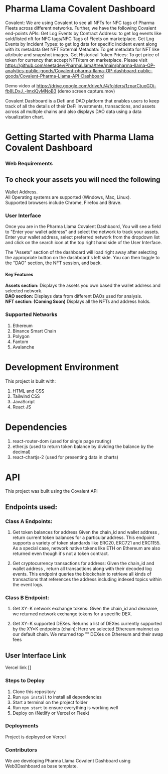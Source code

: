# Pharma Llama Covalent Dashboard

Covalent: We are using Covalent to see all NFTs for NFC tags of Pharma Fleets across different networks. Further, we have the following Covalent end-points APIs: Get Log Events by Contract Address: to get log events like sold/listed nft for NFC tags/NFC Tags of Fleets on marketplace. Get Log Events by Incident Types: to get log data for specific incident event along with its metadata Get NFT External Metadata: To get metadata for NFT like attribute and snapshot images. Get Historical Token Prices: To get price of token for currency that accept NFT/item on marketplace.
Please visit https://github.com/seetadev/PharmaLlama/tree/main/pharma-llama-OP-analytics-public-goods/Covalent-pharma-llama-OP-dashboard-public-goods/Covalent-Pharma-Llama-API-Dashboard

Demo video at https://drive.google.com/drive/u/4/folders/1zparCtuoGOi-fb8LDxJ_-lmxiQvMNoB3 (demo screen capture.mov)

Covalent Dashboard is a Defi and DAO platform that enables users to keep track of all the details of their DeFi investments, transactions, and assets across all multiple chains and also displays DAO data using a data visualization chart.

# Getting Started with Pharma Llama Covalent Dashboard
### Web Requirements

## To check your assets you will need the following
Wallet Address.<br>
All Operating systems are supported (Windows, Mac, Linux).<br>
Supported browsers include Chrome, Firefox and Brave.

### User Interface
Once you are in the Pharma Llama Covalent Dashbaord, You will see a field to "Enter your wallet address" and select the network to track your assets. Enter your wallet address, select preferred network from the dropdown list and click on the search icon at the top right hand side of the User Interface.

 

The "Assets" section of the dashboard will load right away after selecting the appropriate button on the dashboard's left side. You can then toggle to the "DAO" section, the NFT session, and back.


#### Key Features
<b>Assets section:</b> Displays the assets you own based the wallet address and selected network. <br>
<b>DAO section:</b>  Displays data from different DAOs used for analysis.<br>
<b>NFT section: (Coming Soon)</b> Displays all the NFTs and address holds.


### Supported Networks
1. Ethereum
2. Binance Smart Chain
3. Polygon
4. Fantom
5. Avalanche


# Development Environment
This project is built with:
1. HTML and CSS
2. Tailwind CSS
3. JavaScript
4. React JS

# Dependencies
1. react-router-dom (used for single page routing)
2. ether.js (used to return token balance by dividing the balance by the decimal)
3. react-chartjs-2 (used for presenting data in charts)

# API
This project was built using the Covalent API

## Endpoints used:
### Class A Endpoints:

1. Get token balances for address
Given the 
chain_id
 and wallet address
, return current token balances for a particular address. This endpoint supports a variety of token standards like ERC20, ERC721 and ERC1155. As a special case, network native tokens like ETH on Ethereum are also returned even though it's not a token contract.

2. Get cryptocurrency transactions for address: Given the 
chain_id
 and wallet 
address
, return all transactions along with their decoded log events. This endpoint queries the blockchain to retrieve all kinds of transactions that references the 
address
 including indexed topics within the event logs.

### Class B Endpoint:

1. Get XY=K network exchange tokens:
Given the chain_id and dexname, we returned network exchange tokens for a specific DEX.

2. Get XY=K supported DEXes.
Returns a list of DEXes currently supported by the XY=K endpoints (chain):
Here we selected Ethereum mainnet as our default chain. We returned top "" DEXes on Ethereum and their swap fees

## User Interface Link
Vercel link []

### Steps to Deploy
1. Clone this repository
2. Run `npm install` to install all dependencies
3. Start a terminal on the project folder
4. Run `npm start` to ensure everything is working well
5. Deploy on (Netlify or Vercel or Fleek)
### Deployments
Project is deployed on Vercel

### Contributors
We are developing Pharma Llama Covalent Dashboard using Web3Dashboard as base template.
